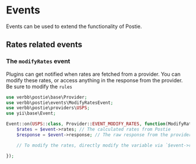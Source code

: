 # Events

Events can be used to extend the functionality of Postie.

## Rates related events

### The `modifyRates` event

Plugins can get notified when rates are fetched from a provider. You can modify these rates, or access anything in the response from the provider. Be sure to modify the `rules`

```php
use verbb\postie\base\Provider;
use verbb\postie\events\ModifyRatesEvent;
use verbb\postie\providers\USPS;
use yii\base\Event;

Event::on(USPS::class, Provider::EVENT_MODIFY_RATES, function(ModifyRatesEvent $event) {
    $rates = $event->rates; // The calculated rates from Postie
    $response = $event->response; // The raw response from the provider's API

    // To modify the rates, directly modify the variable via `$event->rates = ...`

});
```

